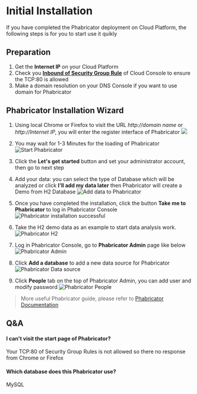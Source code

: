 # Initial Installation

If you have completed the Phabricator deployment on Cloud Platform, the following steps is for you to start use it quikly

## Preparation

1. Get the **Internet IP** on your Cloud Platform
2. Check you **[Inbound of Security Group Rule](https://support.websoft9.com/docs/faq/tech-instance.html)** of Cloud Console to ensure the TCP:80 is allowed
3. Make a domain resolution on your DNS Console if you want to use domain for Phabricator

## Phabricator Installation Wizard

1. Using local Chrome or Firefox to visit the URL *http://domain name* or *http://Internet IP*, you will enter the register interface of Phabricator
   ![](https://libs.websoft9.com/Websoft9/DocsPicture/en/metabase/metabase-start-websoft9.png)
2. You may wait for 1-3 Minutes for the loading of Phabricator
![Start Phabricator](https://libs.websoft9.com/Websoft9/DocsPicture/en/metabase/metabase-starty-websoft9.png)

3. Click the **Let's get started** button and set your administrator account, then go to next step
4. Add your data: you can select the type of Database which will be analyzed or  click **I'll add my data later** then Phabricator will create a Demo from H2 Database
![Add data to Phabricator](https://libs.websoft9.com/Websoft9/DocsPicture/en/metabase/metabase-installdb-websoft9.png)

5. Once you have completed the installation, click the button **Take me to Phabricator** to log in Phabricator Console
![Phabricator installation successful](https://libs.websoft9.com/Websoft9/DocsPicture/en/metabase/metabase-installss-websoft9.png)

6. Take the H2 demo data as an example to start data analysis work.
![Phabricator H2](https://libs.websoft9.com/Websoft9/DocsPicture/en/metabase/metabase-dashborad-websoft9.png)

7. Log in Phabricator Console, go to **Phabricator Admin** page like below
![Phabricator Admin](https://libs.websoft9.com/Websoft9/DocsPicture/en/metabase/metabase-admin-websoft9.png)

8. Click **Add a database** to add a new data source for Phabricator
![Phabricator Data source](https://libs.websoft9.com/Websoft9/DocsPicture/en/metabase/metabase-adddb-websoft9.png)

9. Click **People** tab on the top of Phabricator Admin, you can add user and modify password
![Phabricator People](https://libs.websoft9.com/Websoft9/DocsPicture/en/metabase/metabase-users-websoft9.png)

> More useful Phabricator guide, please refer to [Phabricator Documentation](https://metabase.com/docs/latest/)

## Q&A

#### I can't visit the start page of Phabricator?

Your TCP:80 of Security Group Rules is not allowed so there no response from Chrome or Firefox

#### Which database does this Phabricator use?

MySQL
